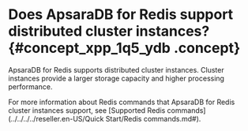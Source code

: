 # Does ApsaraDB for Redis support distributed cluster instances? {#concept_xpp_1q5_ydb .concept}

ApsaraDB for Redis supports distributed cluster instances. Cluster instances provide a larger storage capacity and higher processing performance.

For more information about Redis commands that ApsaraDB for Redis cluster instances support, see [Supported Redis commands](../../../../reseller.en-US/Quick Start/Redis commands.md#).

